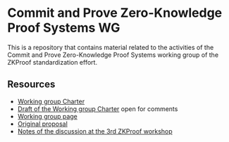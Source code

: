 # Commit and Prove Zero-Knowledge Proof Systems WG

This is a repository that contains material related to the activities of the Commit and Prove Zero-Knowledge Proof Systems working group of the ZKProof standardization effort.

## Resources
- [Working group Charter](https://github.com/dariofiore/wg-cpzkp-standard/blob/master/charter.md)
- [Draft of the Working group Charter](https://hackmd.io/@dariofiore/rkXo8EBp8) open for comments
- [Working group page](https://community.zkproof.org/g/WG_COMMIT_PROVE)
- [Original proposal](https://github.com/dariofiore/wg-cpzkp-standard/blob/master/documents/proposal-commit_and_prove.pdf)
- [Notes of the discussion at the 3rd ZKProof workshop](https://hackmd.io/@HtwXZr-PTFCniCs7fWFSmQ/S1Yyid2_I)
